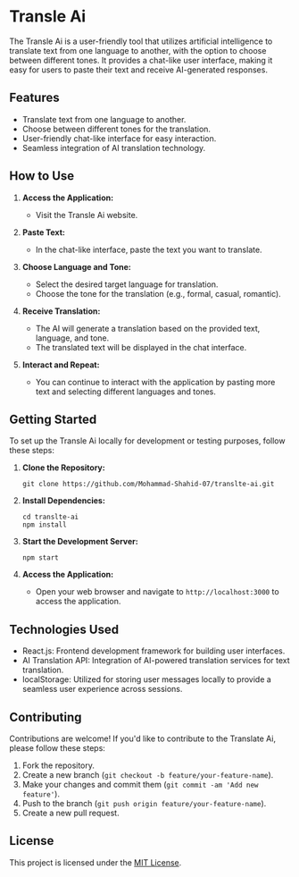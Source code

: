 # Transle Ai

The Transle Ai is a user-friendly tool that utilizes artificial intelligence to translate text from one language to another, with the option to choose between different tones. It provides a chat-like user interface, making it easy for users to paste their text and receive AI-generated responses.

## Features

- Translate text from one language to another.
- Choose between different tones for the translation.
- User-friendly chat-like interface for easy interaction.
- Seamless integration of AI translation technology.

## How to Use

1. **Access the Application:**

   - Visit the Transle Ai website.

2. **Paste Text:**

   - In the chat-like interface, paste the text you want to translate.

3. **Choose Language and Tone:**

   - Select the desired target language for translation.
   - Choose the tone for the translation (e.g., formal, casual, romantic).

4. **Receive Translation:**

   - The AI will generate a translation based on the provided text, language, and tone.
   - The translated text will be displayed in the chat interface.

5. **Interact and Repeat:**
   - You can continue to interact with the application by pasting more text and selecting different languages and tones.

## Getting Started

To set up the Transle Ai locally for development or testing purposes, follow these steps:

1. **Clone the Repository:**

   ```
   git clone https://github.com/Mohammad-Shahid-07/translte-ai.git
   ```

2. **Install Dependencies:**

   ```
   cd translte-ai
   npm install
   ```

3. **Start the Development Server:**

   ```
   npm start
   ```

4. **Access the Application:**
   - Open your web browser and navigate to `http://localhost:3000` to access the application.

## Technologies Used

- React.js: Frontend development framework for building user interfaces.
- AI Translation API: Integration of AI-powered translation services for text translation.
- localStorage: Utilized for storing user messages locally to provide a seamless user experience across sessions.

## Contributing

Contributions are welcome! If you'd like to contribute to the Translate Ai, please follow these steps:

1. Fork the repository.
2. Create a new branch (`git checkout -b feature/your-feature-name`).
3. Make your changes and commit them (`git commit -am 'Add new feature'`).
4. Push to the branch (`git push origin feature/your-feature-name`).
5. Create a new pull request.

## License

This project is licensed under the [MIT License](LICENSE).
